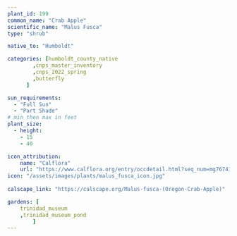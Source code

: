 ```yaml
---
plant_id: 199 
common_name: "Crab Apple"
scientific_name: "Malus Fusca"
type: "shrub"

native_to: "Humboldt"

categories: [humboldt_county_native
        ,cnps_master_inventory
        ,cnps_2022_spring
        ,butterfly
      ]

sun_requirements:
  - "Full Sun"
  - "Part Shade"
# min then max in feet
plant_size:
  - height: 
    - 15 
    - 40

icon_attribution: 
    name: "Calflora"
    url: "https://www.calflora.org/entry/occdetail.html?seq_num=mg76741"
icon: "/assets/images/plants/malus_fusca_icon.jpg"
 
calscape_link: "https://calscape.org/Malus-fusca-(Oregon-Crab-Apple)"

gardens: [
    trinidad_museum
    ,trinidad_museum_pond
        ]
---
```








